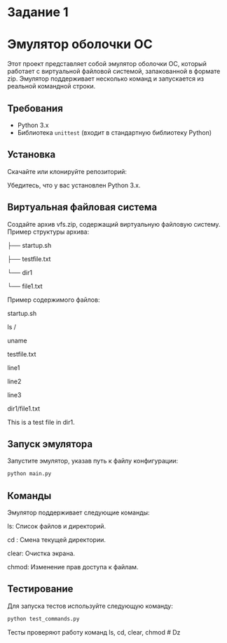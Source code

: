 # Задание 1

# Эмулятор оболочки ОС

Этот проект представляет собой эмулятор оболочки ОС, который работает с виртуальной файловой системой, запакованной в формате zip. Эмулятор поддерживает несколько команд и запускается из реальной командной строки.

## Требования

- Python 3.x
- Библиотека `unittest` (входит в стандартную библиотеку Python)

## Установка

Скачайте или клонируйте репозиторий:

Убедитесь, что у вас установлен Python 3.x.

## Виртуальная файловая система

Создайте архив vfs.zip, содержащий виртуальную файловую систему. Пример структуры архива:

├── startup.sh

├── testfile.txt

└── dir1

└── file1.txt

Пример содержимого файлов:

startup.sh

ls /

uname

testfile.txt

line1

line2

line3

dir1/file1.txt

This is a test file in dir1.

## Запуск эмулятора

Запустите эмулятор, указав путь к файлу конфигурации:

```sh
python main.py
```

## Команды

Эмулятор поддерживает следующие команды:

ls: Список файлов и директорий.

cd : Смена текущей директории.

clear: Очистка экрана.

chmod: Изменение прав доступа к файлам.

## Тестирование

Для запуска тестов используйте следующую команду:

```sh
python test_commands.py
```

Тесты проверяют работу команд ls, cd, clear, chmod # Dz
